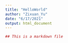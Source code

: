 ```yaml
---
title: "HelloWorld"
author: "Zixuan_Yu"
date: "6/17/2021"
output: html_document
---
```


```r
## This is a markdown file
```

